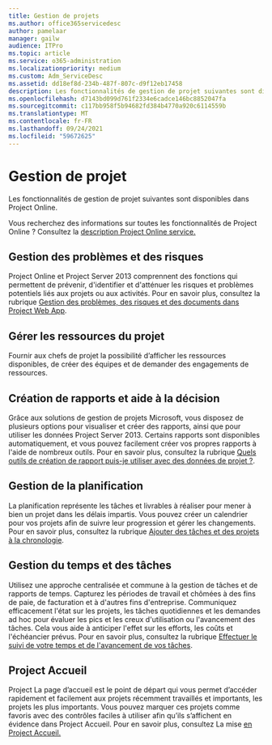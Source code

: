```yaml
---
title: Gestion de projets
ms.author: office365servicedesc
author: pamelaar
manager: gailw
audience: ITPro
ms.topic: article
ms.service: o365-administration
ms.localizationpriority: medium
ms.custom: Adm_ServiceDesc
ms.assetid: dd18ef8d-234b-487f-807c-d9f12eb17458
description: Les fonctionnalités de gestion de projet suivantes sont disponibles dans Project Online.
ms.openlocfilehash: d7143bd099d761f2334e6cadce146bc8852047fa
ms.sourcegitcommit: c117bb958f5b94682fd384b4770a920c6114559b
ms.translationtype: MT
ms.contentlocale: fr-FR
ms.lasthandoff: 09/24/2021
ms.locfileid: "59672625"
---
```

# <a name="project-management"></a>Gestion de projet

Les fonctionnalités de gestion de projet suivantes sont disponibles dans Project Online.
  
Vous recherchez des informations sur toutes les fonctionnalités de Project Online ? Consultez la [description Project Online service.](project-online-service-description.md)
  
## <a name="issues-and-risk-management"></a>Gestion des problèmes et des risques

Project Online et Project Server 2013 comprennent des fonctions qui permettent de prévenir, d'identifier et d'atténuer les risques et problèmes potentiels liés aux projets ou aux activités. Pour en savoir plus, consultez la rubrique [Gestion des problèmes, des risques et des documents dans Project Web App](/previous-versions/office/project-server-2010/hh767484(v=office.14)).
  
## <a name="manage-project-resources"></a>Gérer les ressources du projet

Fournir aux chefs de projet la possibilité d’afficher les ressources disponibles, de créer des équipes et de demander des engagements de ressources.
  
## <a name="reporting-and-business-intelligence"></a>Création de rapports et aide à la décision

Grâce aux solutions de gestion de projets Microsoft, vous disposez de plusieurs options pour visualiser et créer des rapports, ainsi que pour utiliser les données Project Server 2013. Certains rapports sont disponibles automatiquement, et vous pouvez facilement créer vos propres rapports à l'aide de nombreux outils. Pour en savoir plus, consultez la rubrique [Quels outils de création de rapport puis-je utiliser avec des données de projet ?](/ProjectOnline/what-reporting-tools-can-i-use-with-project-data).
  
## <a name="schedule-management"></a>Gestion de la planification

La planification représente les tâches et livrables à réaliser pour mener à bien un projet dans les délais impartis. Vous pouvez créer un calendrier pour vos projets afin de suivre leur progression et gérer les changements. Pour en savoir plus, consultez la rubrique [Ajouter des tâches et des projets à la chronologie](https://go.microsoft.com/fwlink/?LinkID=402655).
  
## <a name="time-and-task-management"></a>Gestion du temps et des tâches

Utilisez une approche centralisée et commune à la gestion de tâches et de rapports de temps. Capturez les périodes de travail et chômées à des fins de paie, de facturation et à d'autres fins d'entreprise. Communiquez efficacement l'état sur les projets, les tâches quotidiennes et les demandes ad hoc pour évaluer les pics et les creux d'utilisation ou l'avancement des tâches. Cela vous aide à anticiper l'effet sur les efforts, les coûts et l'échéancier prévus. Pour en savoir plus, consultez la rubrique [Effectuer le suivi de votre temps et de l'avancement de vos tâches](https://go.microsoft.com/fwlink/p/?LinkId=271321).

## <a name="project-home"></a>Project Accueil

Project La page d’accueil est le point de départ qui vous permet d’accéder rapidement et facilement aux projets récemment travaillés et importants, les projets les plus importants. Vous pouvez marquer ces projets comme favoris avec des contrôles faciles à utiliser afin qu’ils s’affichent en évidence dans Project Accueil. Pour en savoir plus, consultez La mise [en Project Accueil.](https://support.office.com/article/a3b38418-35e7-4df4-8e4a-ba6a4fa0562a)